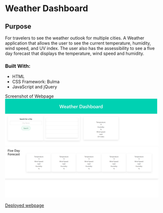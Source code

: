 # Weather Dashboard

## Purpose
For travelers to see the weather outlook for multiple cities. A Weather application that allows the user to see the current
temperature, humidity, wind speed, and UV index. The user also has the assessibility to see a five day forecast that displays the temperature, wind speed and humidity.

### Built With:
* HTML
* CSS Framework: Bulma
* JavaScript and jQuery

Screenshot of Webpage
![image of webpage](https://github.com/cheryljcruz/challenge6-weatherdashboard/blob/main/assets/images/weather-dashboard.png)

[Deployed webpage](https://cheryljcruz.github.io/challenge6-weatherdashboard/)